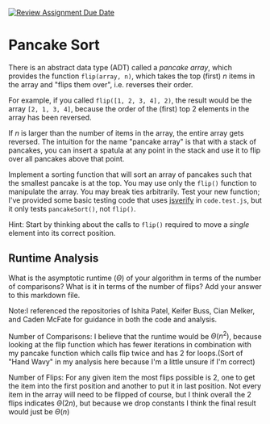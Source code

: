 [![Review Assignment Due Date](https://classroom.github.com/assets/deadline-readme-button-24ddc0f5d75046c5622901739e7c5dd533143b0c8e959d652212380cedb1ea36.svg)](https://classroom.github.com/a/-m0g1A8z)
# Pancake Sort

There is an abstract data type (ADT) called a *pancake array*, which provides
the function `flip(array, n)`, which takes the top (first) $n$ items in the
array and "flips them over", i.e. reverses their order.

For example, if you called `flip([1, 2, 3, 4], 2)`, the result would
be the array  `[2, 1, 3, 4]`, because the order of the (first) top 2
elements in the array has been reversed.

If $n$ is larger than the number of items in the array, the entire array gets
reversed. The intuition for the name "pancake array" is that with a stack of
pancakes, you can insert a spatula at any point in the stack and use it to flip
over all pancakes above that point.

Implement a sorting function that will sort an array of pancakes such that the
smallest pancake is at the top. You may use only the `flip()` function to
manipulate the array. You may break ties arbitrarily. Test your new function;
I've provided some basic testing code that uses
[jsverify](https://jsverify.github.io/) in `code.test.js`, but it only tests
`pancakeSort()`, not `flip()`.

Hint: Start by thinking about the calls to `flip()` required to move a *single*
element into its correct position.

## Runtime Analysis

What is the asymptotic runtime ($\Theta$) of your algorithm in terms of the
number of comparisons? What is it in terms of the number of flips? Add your
answer to this markdown file.

Note:I referenced the repositories of Ishita Patel, Keifer Buss, Cian Melker, and Caden McFate for guidance in both the code and analysis.

Number of Comparisons: I believe that the runtime would be $\Theta(n^{2})$, because looking at the flip function which has fewer iterations in combination with my pancake function which calls flip twice and has 2 for loops.(Sort of "Hand Wavy" in my analysis here because I'm a little unsure if I'm correct)

Number of Flips: For any given item the most flips possible is 2, one to get the item into the first position and another to put it in last position. Not every item in the array will need to be flipped of course, but I think overall the 2 flips indicates $\Theta(2n)$, but because we drop constants I think the final result would just be $\Theta(n)$

